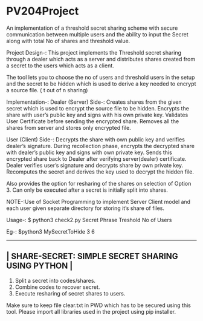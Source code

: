 # PV204Project
An implementation of a threshold secret sharing scheme with secure communication between multiple users and the ability to input the Secret along with total No of shares and threshold value.

Project Design-:
This project implements the Threshold secret sharing through a dealer which acts as a server and distributes shares created from a secret to the users which acts as a client.
 
The tool lets you to choose the no of users and threshold users in the setup and the secret to be hidden which is used to derive a key needed to encrypt a source file. ( t out of n sharing)

Implementation-:
Dealer (Server) Side-:
Creates shares from the given secret which is used to encrypt the source file to be hidden.
Encrypts the share with user’s public key and signs with his own private key.
Validates User Certificate before sending the encrypted share.
Removes all the shares from server and stores only encrypted file.

User (Client) Side-:
Decrypts the share with own public key and verifies dealer’s signature.
During recollection phase, encrypts the decrypted share with dealer’s public key and signs with own private key.
Sends this encrypted share back to Dealer after verifying server(dealer) certificate.
Dealer verifies user’s signature and decrypts share by own private key.
Recomputes the secret and derives the key used to decrypt the hidden file.

Also provides the option for resharing of the shares on selection of Option 3. Can only be executed after a secret is initially split into shares.

NOTE-:Use of Socket Programming to implement Server Client model and each user  given separate directory for storing it’s share of files.

Usage-:
$ python3 check2.py Secret Phrase Treshold No of Users

Eg-: $python3 MySecretToHide 3 6
 
---------------------------------------------------------------------
|   SHARE-SECRET: SIMPLE SECRET SHARING USING PYTHON       |
---------------------------------------------------------------------
1) Split a secret into codes/shares.
2) Combine codes to recover secret.
3) Execute resharing of secret shares to users.


Make sure to keep file clear.txt in PWD which has to be secured using this tool. Please import all libraries used in the project using pip installer.



